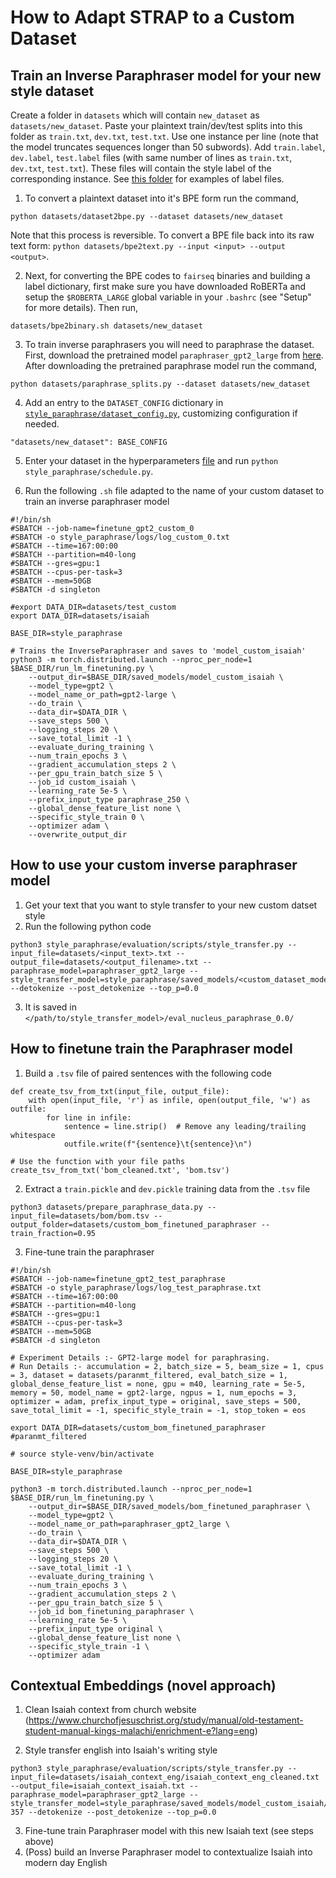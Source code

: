 # How to Adapt STRAP to a Custom Dataset

## Train an Inverse Paraphraser model for your new style dataset

Create a folder in `datasets` which will contain `new_dataset` as `datasets/new_dataset`. Paste your plaintext train/dev/test splits into this folder as `train.txt`, `dev.txt`, `test.txt`. Use one instance per line (note that the model truncates sequences longer than 50 subwords). Add `train.label`, `dev.label`, `test.label` files (with same number of lines as `train.txt`, `dev.txt`, `test.txt`). These files will contain the style label of the corresponding instance. See [this folder](https://drive.google.com/drive/folders/1a7SS3n9Ds3PEcDH7o3rZnWr-AAkVKYZw?usp=sharing) for examples of label files.

1. To convert a plaintext dataset into it's BPE form run the command,

```
python datasets/dataset2bpe.py --dataset datasets/new_dataset
```

Note that this process is reversible. To convert a BPE file back into its raw text form: `python datasets/bpe2text.py --input <input> --output <output>`.

2. Next, for converting the BPE codes to `fairseq` binaries and building a label dictionary, first make sure you have downloaded RoBERTa and setup the `$ROBERTA_LARGE` global variable in your `.bashrc` (see "Setup" for more details). Then run,

```
datasets/bpe2binary.sh datasets/new_dataset
```

3. To train inverse paraphrasers you will need to paraphrase the dataset. First, download the pretrained model `paraphraser_gpt2_large` from [here](https://drive.google.com/drive/folders/12ImHH2kJKw1Vs3rDUSRytP3DZYcHdsZw?usp=sharing). After downloading the pretrained paraphrase model run the command,

```
python datasets/paraphrase_splits.py --dataset datasets/new_dataset
```

4. Add an entry to the `DATASET_CONFIG` dictionary in [`style_paraphrase/dataset_config.py`](style_paraphrase/dataset_config.py), customizing configuration if needed.

```
"datasets/new_dataset": BASE_CONFIG
```

5. Enter your dataset in the hyperparameters [file](https://github.com/martiansideofthemoon/style-transfer-paraphrase/blob/master/style_paraphrase/hyperparameters_config.py#L23) and run `python style_paraphrase/schedule.py`.

6. Run the following `.sh` file adapted to the name of your custom dataset to train an inverse paraphraser model

```
#!/bin/sh
#SBATCH --job-name=finetune_gpt2_custom_0
#SBATCH -o style_paraphrase/logs/log_custom_0.txt
#SBATCH --time=167:00:00
#SBATCH --partition=m40-long
#SBATCH --gres=gpu:1
#SBATCH --cpus-per-task=3
#SBATCH --mem=50GB
#SBATCH -d singleton

#export DATA_DIR=datasets/test_custom
export DATA_DIR=datasets/isaiah

BASE_DIR=style_paraphrase

# Trains the InverseParaphraser and saves to 'model_custom_isaiah'
python3 -m torch.distributed.launch --nproc_per_node=1 $BASE_DIR/run_lm_finetuning.py \
    --output_dir=$BASE_DIR/saved_models/model_custom_isaiah \
    --model_type=gpt2 \
    --model_name_or_path=gpt2-large \
    --do_train \
    --data_dir=$DATA_DIR \
    --save_steps 500 \
    --logging_steps 20 \
    --save_total_limit -1 \
    --evaluate_during_training \
    --num_train_epochs 3 \
    --gradient_accumulation_steps 2 \
    --per_gpu_train_batch_size 5 \
    --job_id custom_isaiah \
    --learning_rate 5e-5 \
    --prefix_input_type paraphrase_250 \
    --global_dense_feature_list none \
    --specific_style_train 0 \
    --optimizer adam \
    --overwrite_output_dir
```

## How to use your custom inverse paraphraser model
1. Get your text that you want to style transfer to your new custom datset style
2. Run the following python code

```
python3 style_paraphrase/evaluation/scripts/style_transfer.py --input_file=datasets/<input_text>.txt --output_file=datasets/<output_filename>.txt --paraphrase_model=paraphraser_gpt2_large --style_transfer_model=style_paraphrase/saved_models/<custom_dataset_model>/<checkpoint_name> --detokenize --post_detokenize --top_p=0.0
```
3. It is saved in `</path/to/style_transfer_model>/eval_nucleus_paraphrase_0.0/`

## How to finetune train the Paraphraser model
1. Build a `.tsv` file of paired sentences with the following code
```
def create_tsv_from_txt(input_file, output_file):
    with open(input_file, 'r') as infile, open(output_file, 'w') as outfile:
        for line in infile:
            sentence = line.strip()  # Remove any leading/trailing whitespace
            outfile.write(f"{sentence}\t{sentence}\n")

# Use the function with your file paths
create_tsv_from_txt('bom_cleaned.txt', 'bom.tsv')
```

2. Extract a `train.pickle` and `dev.pickle` training data from the `.tsv` file

```
python3 datasets/prepare_paraphrase_data.py --input_file=datasets/bom/bom.tsv --output_folder=datasets/custom_bom_finetuned_paraphraser --train_fraction=0.95
```

3. Fine-tune train the paraphraser

```
#!/bin/sh
#SBATCH --job-name=finetune_gpt2_test_paraphrase
#SBATCH -o style_paraphrase/logs/log_test_paraphrase.txt
#SBATCH --time=167:00:00
#SBATCH --partition=m40-long
#SBATCH --gres=gpu:1
#SBATCH --cpus-per-task=3
#SBATCH --mem=50GB
#SBATCH -d singleton

# Experiment Details :- GPT2-large model for paraphrasing.
# Run Details :- accumulation = 2, batch_size = 5, beam_size = 1, cpus = 3, dataset = datasets/paranmt_filtered, eval_batch_size = 1, global_dense_feature_list = none, gpu = m40, learning_rate = 5e-5, memory = 50, model_name = gpt2-large, ngpus = 1, num_epochs = 3, optimizer = adam, prefix_input_type = original, save_steps = 500, save_total_limit = -1, specific_style_train = -1, stop_token = eos

export DATA_DIR=datasets/custom_bom_finetuned_paraphraser #paranmt_filtered

# source style-venv/bin/activate

BASE_DIR=style_paraphrase

python3 -m torch.distributed.launch --nproc_per_node=1 $BASE_DIR/run_lm_finetuning.py \
    --output_dir=$BASE_DIR/saved_models/bom_finetuned_paraphraser \
    --model_type=gpt2 \
    --model_name_or_path=paraphraser_gpt2_large \
    --do_train \
    --data_dir=$DATA_DIR \
    --save_steps 500 \
    --logging_steps 20 \
    --save_total_limit -1 \
    --evaluate_during_training \
    --num_train_epochs 3 \
    --gradient_accumulation_steps 2 \
    --per_gpu_train_batch_size 5 \
    --job_id bom_finetuning_paraphraser \
    --learning_rate 5e-5 \
    --prefix_input_type original \
    --global_dense_feature_list none \
    --specific_style_train -1 \
    --optimizer adam
```

## Contextual Embeddings (novel approach)

1. Clean Isaiah context from church website (https://www.churchofjesuschrist.org/study/manual/old-testament-student-manual-kings-malachi/enrichment-e?lang=eng)

2. Style transfer english into Isaiah's writing style

```
python3 style_paraphrase/evaluation/scripts/style_transfer.py --input_file=datasets/isaiah_context_eng/isaiah_context_eng_cleaned.txt --output_file=isaiah_context_isaiah.txt --paraphrase_model=paraphraser_gpt2_large --style_transfer_model=style_paraphrase/saved_models/model_custom_isaiah/checkpoint-357 --detokenize --post_detokenize --top_p=0.0
```
3. Fine-tune train Paraphraser model with this new Isaiah text (see steps above)
4. (Poss) build an Inverse Paraphraser model to contextualize Isaiah into modern day English
